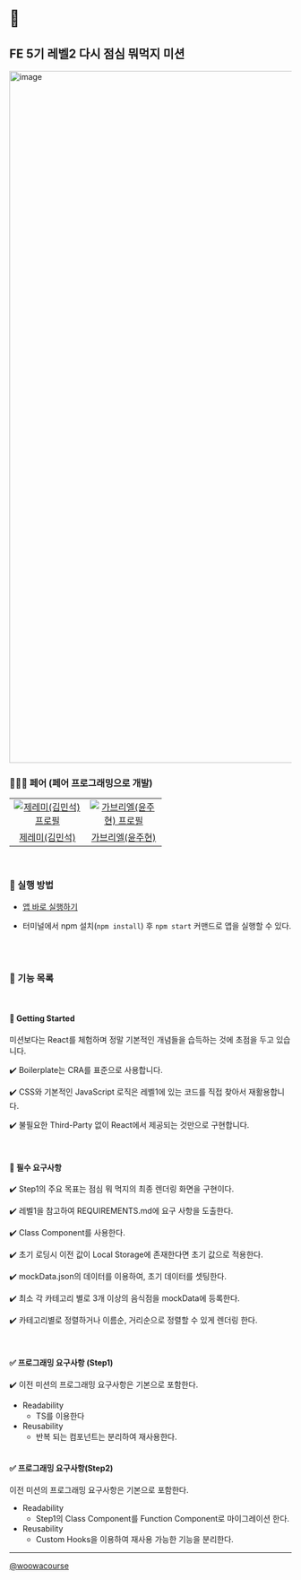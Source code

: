 # 🥘

## FE 5기 레벨2 다시 점심 뭐먹지 미션

<img width="1234" alt="image" src="https://user-images.githubusercontent.com/69189073/231656626-7aa8f0ad-c3d8-470e-9556-472be82ad34d.png">

<br>

### 🧑‍🤝‍🧑 페어 (페어 프로그래밍으로 개발)

<table>
  <tr>
    <td align="center" width="120px">
      <a href="https://github.com/shackstack" target="_blank">
        <img src="https://avatars.githubusercontent.com/u/102432453?v=4" alt="제레미(김민석) 프로필" />
      </a>
    </td>
    <td align="center" width="120px">
      <a href="https://github.com/gabrielyoon7" target="_blank">
        <img src="https://avatars.githubusercontent.com/u/69189073?v=4" alt="가브리엘(윤주현) 프로필" />
      </a>
    </td>
  </tr>
  <tr>
    <td align="center">
      <a href="https://github.com/shackstack" target="_blank">
        제레미(김민석)
      </a>
    </td>
    <td align="center">
      <a href="https://github.com/gabrielyoon7" target="_blank">
        가브리엘(윤주현) 
      </a>
    </td>
  </tr>
</table>

<br>

### 📝 실행 방법

- <a href="https://gabrielyoon7.github.io/react-lunch/">앱 바로 실행하기</a>

- 터미널에서 npm 설치(`npm install`) 후 `npm start` 커맨드로 앱을 실행할 수 있다.

<br>
<br>

### 🎯 기능 목록

<br>

#### 🚀 Getting Started

미션보다는 React를 체험하며 정말 기본적인 개념들을 습득하는 것에 초점을 두고 있습니다.

✔️ Boilerplate는 CRA를 표준으로 사용합니다.

✔️ CSS와 기본적인 JavaScript 로직은 레벨1에 있는 코드를 직접 찾아서 재활용합니다.

✔️ 불필요한 Third-Party 없이 React에서 제공되는 것만으로 구현합니다.

<br>

#### 📝 필수 요구사항

✔️ Step1의 주요 목표는 점심 뭐 먹지의 최종 렌더링 화면을 구현이다.

✔️ 레벨1을 참고하여 REQUIREMENTS.md에 요구 사항을 도출한다.

✔️ Class Component를 사용한다.

✔️ 초기 로딩시 이전 값이 Local Storage에 존재한다면 초기 값으로 적용한다.

✔️ mockData.json의 데이터를 이용하여, 초기 데이터를 셋팅한다.

✔️ 최소 각 카테고리 별로 3개 이상의 음식점을 mockData에 등록한다.

✔️ 카테고리별로 정렬하거나 이름순, 거리순으로 정렬할 수 있게 렌더링 한다.

<br>

#### ✅ 프로그래밍 요구사항 (Step1)

✔️ 이전 미션의 프로그래밍 요구사항은 기본으로 포함한다.

- Readability
  - TS를 이용한다
- Reusability
  - 반복 되는 컴포넌트는 분리하여 재사용한다.
    <br>
    <br>

#### ✅ 프로그래밍 요구사항(Step2)

이전 미션의 프로그래밍 요구사항은 기본으로 포함한다.

- Readability
  - Step1의 Class Component를 Function Component로 마이그레이션 한다.
- Reusability
  - Custom Hooks을 이용하여 재사용 가능한 기능을 분리한다.

---

<a href="https://github.com/woowacourse">@woowacourse</a>

